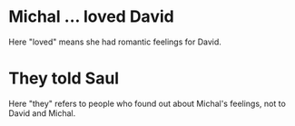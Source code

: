 # Michal ... loved David

Here "loved" means she had romantic feelings for David.

# They told Saul

Here "they" refers to people who found out about Michal's feelings, not to David and Michal.

